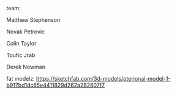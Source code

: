 team:

Matthew Stephenson

Novak Petrovic

Colin Taylor

Toufic Jrab

Derek Newman

fat modelz:
https://sketchfab.com/3d-models/pterional-model-1-b917bd1dc65e4411829d262a282807f7



